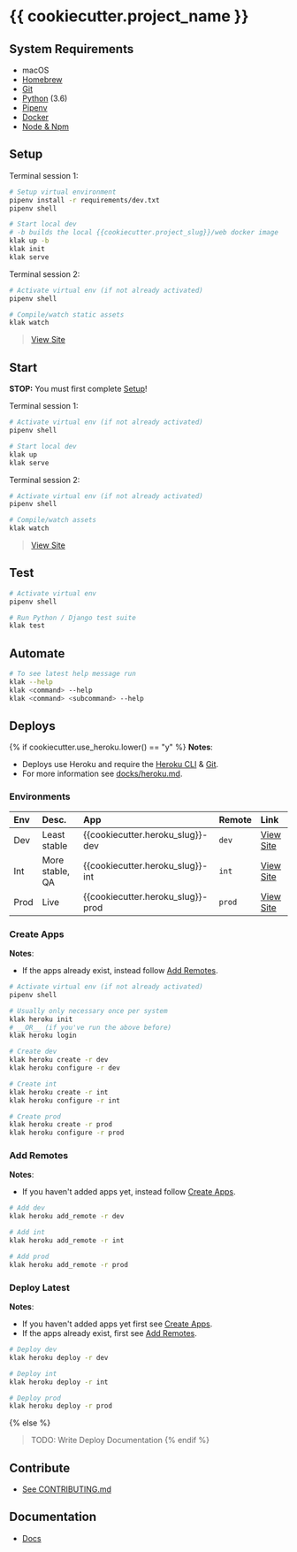 [Docker for Mac]: https://docs.docker.com/docker-for-mac/install/  "Download Docker for Mac"
[Docker]: https://docs.docker.com/docker-for-mac/install/  "Download Docker for Mac"
[Docker Hub]: https://hub.docker.com/ "Docker Hub Homepage"
[Node & Npm]: https://nodejs.org/en/download/ "Intsall Node"
[Homebrew]: http://brew.sh/ "Homebrew Homepage"
[Heroku]: https://www.heroku.com/ "Heroku Homepage"
[Virtualenv]: https://virtualenv.pypa.io/en/stable/ "Virtualenv Docs"
[Virtualenvwrapper]: https://virtualenvwrapper.readthedocs.io/ "Virtualenvwrapper Docs"
[Pipenv]: https://docs.pipenv.org/ "Pipenv Docs"
[Heroku CLI]: https://devcenter.heroku.com/articles/heroku-cli "Heroku CLI Homepage"
[Git]: https://example.com "Git Homepage"
[Python]: https://example.com "Python Homepage"

# {{ cookiecutter.project_name }}

## System Requirements

- macOS
- [Homebrew]
- [Git]
- [Python] (3.6)
- [Pipenv]
- [Docker]
- [Node & Npm]

## Setup

Terminal session 1:
```bash
# Setup virtual environment
pipenv install -r requirements/dev.txt
pipenv shell

# Start local dev
# -b builds the local {{cookiecutter.project_slug}}/web docker image
klak up -b
klak init
klak serve
```

Terminal session 2:
```bash
# Activate virtual env (if not already activated)
pipenv shell

# Compile/watch static assets
klak watch
```

> [View Site](http://localhost:8000)

## Start

__STOP:__ You must first complete [Setup](#setup)!

Terminal session 1:

```bash
# Activate virtual env (if not already activated)
pipenv shell

# Start local dev
klak up
klak serve
```

Terminal session 2:

```bash
# Activate virtual env (if not already activated)
pipenv shell

# Compile/watch assets
klak watch
```

> [View Site](http://localhost:8000)

## Test

```bash
# Activate virtual env
pipenv shell

# Run Python / Django test suite
klak test
```

## Automate

```bash
# To see latest help message run
klak --help
klak <command> --help
klak <command> <subcommand> --help
```

## Deploys

{% if cookiecutter.use_heroku.lower() == "y" %}
__Notes__:

* Deploys use Heroku and require the [Heroku CLI] & [Git].
* For more information see [docks/heroku.md](./docs/heroku.md).

### Environments

| Env | Desc. | App | Remote | Link |
| :--  | :-- | :-- | :-- | :-- |
| Dev | Least stable | {{cookiecutter.heroku_slug}}-dev | `dev` | [View Site](https://{{cookiecutter.heroku_slug}}-dev.herokuapp.com)  |
| Int | More stable, QA | {{cookiecutter.heroku_slug}}-int | `int` | [View Site](https://{{cookiecutter.heroku_slug}}-int.herokuapp.com) |
| Prod | Live | {{cookiecutter.heroku_slug}}-prod | `prod` | [View Site](https://{{cookiecutter.heroku_slug}}-prod.herokuapp.com) |

### Create Apps

__Notes__:

* If the apps already exist, instead follow [Add Remotes](#add-remotes).

```bash
# Activate virtual env (if not already activated)
pipenv shell

# Usually only necessary once per system
klak heroku init
# __OR__ (if you've run the above before)
klak heroku login

# Create dev
klak heroku create -r dev
klak heroku configure -r dev

# Create int
klak heroku create -r int
klak heroku configure -r int

# Create prod
klak heroku create -r prod
klak heroku configure -r prod
```

### Add Remotes

__Notes__:

* If you haven't added apps yet, instead follow [Create Apps](#create-apps).

```bash
# Add dev
klak heroku add_remote -r dev

# Add int
klak heroku add_remote -r int

# Add prod
klak heroku add_remote -r prod
```

### Deploy Latest

__Notes__:

* If you haven't added apps yet first see [Create Apps](#create-apps).
* If the apps already exist, first see [Add Remotes](#add-remotes).

```bash
# Deploy dev
klak heroku deploy -r dev

# Deploy int
klak heroku deploy -r int

# Deploy prod
klak heroku deploy -r prod
```
{% else %}
> TODO: Write Deploy Documentation
{% endif %}

## Contribute

- [See CONTRIBUTING.md](./CONTRIBUTING.md)

## Documentation

- [Docs](./docs)
